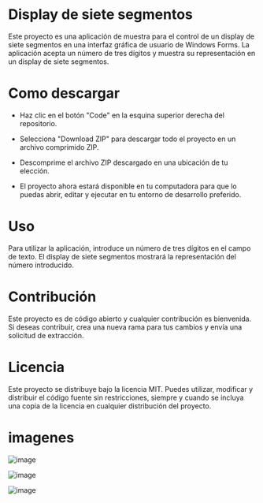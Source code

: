 
# Display de siete segmentos

Este proyecto es una aplicación de muestra para el control de un display de siete segmentos en una interfaz gráfica de usuario de Windows Forms. La aplicación acepta un número de tres dígitos y muestra su representación en un display de siete segmentos.

# Como descargar
- Haz clic en el botón "Code" en la esquina superior derecha del repositorio.

- Selecciona "Download ZIP" para descargar todo el proyecto en un archivo comprimido ZIP.

- Descomprime el archivo ZIP descargado en una ubicación de tu elección.

- El proyecto ahora estará disponible en tu computadora para que lo puedas abrir, editar y ejecutar en tu entorno de desarrollo preferido.

# Uso
Para utilizar la aplicación, introduce un número de tres dígitos en el campo de texto. El display de siete segmentos mostrará la representación del número introducido.

# Contribución
Este proyecto es de código abierto y cualquier contribución es bienvenida. Si deseas contribuir, crea una nueva rama para tus cambios y envía una solicitud de extracción.

# Licencia
Este proyecto se distribuye bajo la licencia MIT. Puedes utilizar, modificar y distribuir el código fuente sin restricciones, siempre y cuando se incluya una copia de la licencia en cualquier distribución del proyecto.

# imagenes

![image](https://user-images.githubusercontent.com/126426322/221449593-38dfa1b0-7505-471f-a468-23a1fb4023cf.png)



![image](https://user-images.githubusercontent.com/126426322/221449648-4489f079-cef0-4ba9-8f01-df2c2dd58c79.png)



![image](https://user-images.githubusercontent.com/126426322/221449699-c2eb8d19-6b89-4f73-ad8a-6c28b888827a.png)

